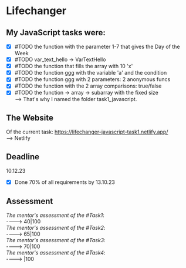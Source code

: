 # Lifechanger

## My JavaScript tasks were:
- [x] #TODO the function with the parameter 1-7 that gives the Day of the Week <br>
- [x] #TODO var_text_hello -> VarTextHello <br>
- [x] #TODO the function that fills the array with 10 'x' <br>
- [x] #TODO the function ggg with the variable 'a' and the condition <br>
- [x] #TODO the function ggg with 2 parameters: 2 anonymous funcs <br>
- [x] #TODO the function with the 2 array comparisons: true/false <br>
- [x] #TODO the function -> array -> subarray with the fixed size <br>
--> That's why I named the folder task1_javascript.

## The Website
Of the current task:
https://lifechanger-javascript-task1.netlify.app/
<br />
--> Netlify

## Deadline
10.12.23 <br />

- [x] Done 70% of all requirements by 13.10.23
## Assessment
_The mentor's assessment of the #Task1_: <br>
----> 40|100 <br>
_The mentor's assessment of the #Task2_: <br>
----> 65|100 <br>
_The mentor's assessment of the #Task3_: <br>
----> 70|100 <br>
_The mentor's assessment of the #Task4_: <br>
----> |100